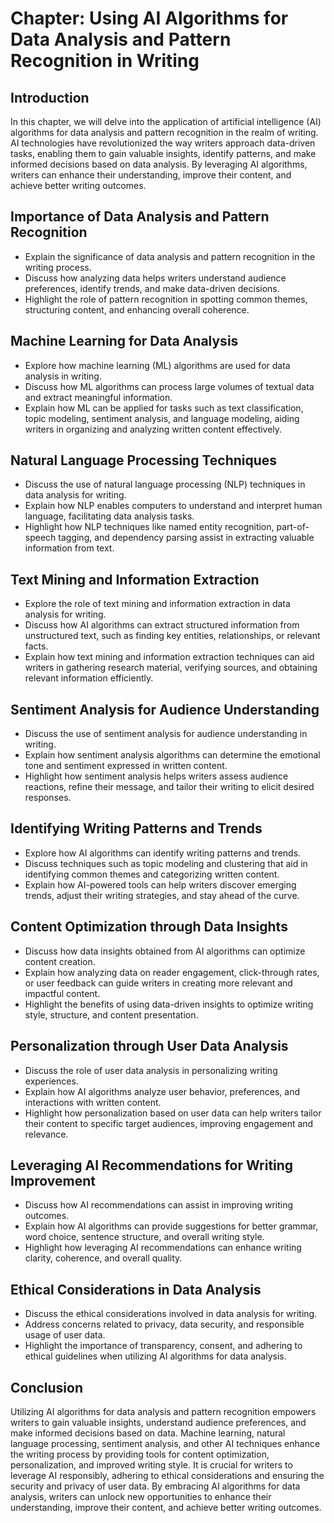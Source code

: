 Chapter: Using AI Algorithms for Data Analysis and Pattern Recognition in Writing
=================================================================================

Introduction
------------

In this chapter, we will delve into the application of artificial intelligence (AI) algorithms for data analysis and pattern recognition in the realm of writing. AI technologies have revolutionized the way writers approach data-driven tasks, enabling them to gain valuable insights, identify patterns, and make informed decisions based on data analysis. By leveraging AI algorithms, writers can enhance their understanding, improve their content, and achieve better writing outcomes.

Importance of Data Analysis and Pattern Recognition
---------------------------------------------------

* Explain the significance of data analysis and pattern recognition in the writing process.
* Discuss how analyzing data helps writers understand audience preferences, identify trends, and make data-driven decisions.
* Highlight the role of pattern recognition in spotting common themes, structuring content, and enhancing overall coherence.

Machine Learning for Data Analysis
----------------------------------

* Explore how machine learning (ML) algorithms are used for data analysis in writing.
* Discuss how ML algorithms can process large volumes of textual data and extract meaningful information.
* Explain how ML can be applied for tasks such as text classification, topic modeling, sentiment analysis, and language modeling, aiding writers in organizing and analyzing written content effectively.

Natural Language Processing Techniques
--------------------------------------

* Discuss the use of natural language processing (NLP) techniques in data analysis for writing.
* Explain how NLP enables computers to understand and interpret human language, facilitating data analysis tasks.
* Highlight how NLP techniques like named entity recognition, part-of-speech tagging, and dependency parsing assist in extracting valuable information from text.

Text Mining and Information Extraction
--------------------------------------

* Explore the role of text mining and information extraction in data analysis for writing.
* Discuss how AI algorithms can extract structured information from unstructured text, such as finding key entities, relationships, or relevant facts.
* Explain how text mining and information extraction techniques can aid writers in gathering research material, verifying sources, and obtaining relevant information efficiently.

Sentiment Analysis for Audience Understanding
---------------------------------------------

* Discuss the use of sentiment analysis for audience understanding in writing.
* Explain how sentiment analysis algorithms can determine the emotional tone and sentiment expressed in written content.
* Highlight how sentiment analysis helps writers assess audience reactions, refine their message, and tailor their writing to elicit desired responses.

Identifying Writing Patterns and Trends
---------------------------------------

* Explore how AI algorithms can identify writing patterns and trends.
* Discuss techniques such as topic modeling and clustering that aid in identifying common themes and categorizing written content.
* Explain how AI-powered tools can help writers discover emerging trends, adjust their writing strategies, and stay ahead of the curve.

Content Optimization through Data Insights
------------------------------------------

* Discuss how data insights obtained from AI algorithms can optimize content creation.
* Explain how analyzing data on reader engagement, click-through rates, or user feedback can guide writers in creating more relevant and impactful content.
* Highlight the benefits of using data-driven insights to optimize writing style, structure, and content presentation.

Personalization through User Data Analysis
------------------------------------------

* Discuss the role of user data analysis in personalizing writing experiences.
* Explain how AI algorithms analyze user behavior, preferences, and interactions with written content.
* Highlight how personalization based on user data can help writers tailor their content to specific target audiences, improving engagement and relevance.

Leveraging AI Recommendations for Writing Improvement
-----------------------------------------------------

* Discuss how AI recommendations can assist in improving writing outcomes.
* Explain how AI algorithms can provide suggestions for better grammar, word choice, sentence structure, and overall writing style.
* Highlight how leveraging AI recommendations can enhance writing clarity, coherence, and overall quality.

Ethical Considerations in Data Analysis
---------------------------------------

* Discuss the ethical considerations involved in data analysis for writing.
* Address concerns related to privacy, data security, and responsible usage of user data.
* Highlight the importance of transparency, consent, and adhering to ethical guidelines when utilizing AI algorithms for data analysis.

Conclusion
----------

Utilizing AI algorithms for data analysis and pattern recognition empowers writers to gain valuable insights, understand audience preferences, and make informed decisions based on data. Machine learning, natural language processing, sentiment analysis, and other AI techniques enhance the writing process by providing tools for content optimization, personalization, and improved writing style. It is crucial for writers to leverage AI responsibly, adhering to ethical considerations and ensuring the security and privacy of user data. By embracing AI algorithms for data analysis, writers can unlock new opportunities to enhance their understanding, improve their content, and achieve better writing outcomes.
